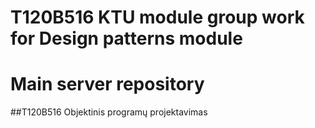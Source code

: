 # T120B516 KTU module group work for Design patterns module
# Main server repository

##T120B516 Objektinis programų projektavimas
